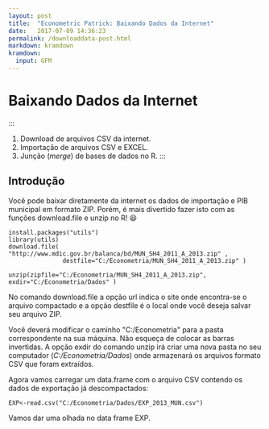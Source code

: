 ```yaml
---
layout: post
title:  "Econometric Patrick: Baixando Dados da Internet"
date:   2017-07-09 14:36:23
permalink: /downloaddata-post.html
markdown: kramdown
kramdown:
  input: GFM  
---
```


  
  # Baixando Dados da Internet


:::
1. Download de arquivos CSV da internet.
2. Importação de arquivos CSV e EXCEL.
3. Junção (*merge*) de bases de dados no R.
:::


## Introdução

Você pode baixar diretamente da internet os dados de importação e PIB municipal em formato ZIP. Porém, é mais divertido fazer isto com as funções download.file e unzip no R! :satisfied:

    
    
```
install.packages("utils") 
library(utils)
download.file( "http://www.mdic.gov.br/balanca/bd/MUN_SH4_2011_A_2013.zip" ,
               destfile="C:/Econometria/MUN_SH4_2011_A_2013.zip" )
 
unzip(zipfile="C:/Econometria/MUN_SH4_2011_A_2013.zip", exdir="C:/Econometria/Dados" )
```


No comando download.file a opção url indica o site onde encontra-se o arquivo compactado e a opção destfile é o local onde você deseja salvar seu arquivo ZIP.

Você deverá modificar o caminho "C:/Econometria" para a pasta correspondente na sua máquina. Não esqueça de colocar as barras invertidas. A opção exdir do comando unzip irá criar uma nova pasta no seu computador (*_C:/Econometria/Dados_*) onde armazenará os arquivos formato CSV que foram extraídos.

Agora vamos carregar um data.frame com o arquivo CSV contendo os dados de exportação já descompactados:

```
EXP<-read.csv("C:/Econometria/Dados/EXP_2013_MUN.csv")
```

Vamos dar uma olhada no data frame EXP.




<span class="image featured"><img src="http://miriadna.com/desctopwalls/images/max/Mountain-from-the-sand.jpg" alt=""></span>
